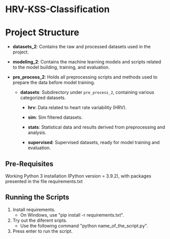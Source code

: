 # HRV-KSS-Classification

# Project Structure
- **datasets_2**: Contains the raw and processed datasets used in the project.
  
- **modeling_2**: Contains the machine learning models and scripts related to the model building, training, and evaluation.

- **pre_process_2**: Holds all preprocessing scripts and methods used to prepare the data before model training.

    - **datasets**: Subdirectory under `pre_process_2`, containing various categorized datasets.
    
        - **hrv**: Data related to heart rate variability (HRV).
        
        - **sim**: Sim filtered datasets. 
        
        - **stats**: Statistical data and results derived from preprocessing and analysis.
        
        - **supervised**: Supervised datasets, ready for model training and evaluation.

Pre-Requisites
--------------

Working Python 3 installation (Python version = 3.9.2), with packages presented in the file requirements.txt


Running the Scripts
-------------------

1. Install requirements.
   * On Windows, use "pip install -r requirements.txt".
2. Try out the diferent sripts.
   * Use the following command "python name_of_the_script.py".
3. Press enter to run the script.


